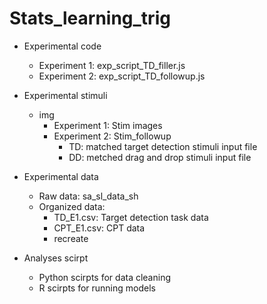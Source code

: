 # Stats_learning_trig

- Experimental code
  - Experiment 1: exp_script_TD_filler.js
  - Experiment 2: exp_script_TD_followup.js


- Experimental stimuli
  - img
    - Experiment 1: Stim images
    - Experiment 2: Stim_followup
      - TD: matched target detection stimuli input file
      - DD: metched drag and drop stimuli input file

- Experimental data
  - Raw data: sa_sl_data_sh
  - Organized data:
    - TD_E1.csv: Target detection task data
    - CPT_E1.csv: CPT data
    - recreate

- Analyses scirpt
  - Python scirpts for data cleaning
  - R scirpts for running models
